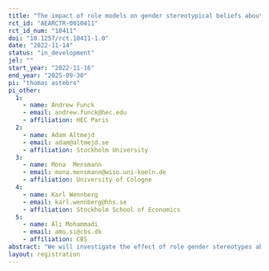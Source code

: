 ```yaml
---
title: "The impact of role models on gender stereotypical beliefs about educational choices."
rct_id: "AEARCTR-0010411"
rct_id_num: "10411"
doi: "10.1257/rct.10411-1.0"
date: "2022-11-14"
status: "in_development"
jel: ""
start_year: "2022-11-16"
end_year: "2025-09-30"
pi: "thomas astebro"
pi_other:
  1:
    - name: Andrew Funck
    - email: andrew.funck@hec.edu
    - affiliation: HEC Paris
  2:
    - name: Adam Altmejd
    - email: adam@altmejd.se
    - affiliation: Stockholm University
  3:
    - name: Mona  Mensmann
    - email: mona.mensmann@wiso.uni-koeln.de
    - affiliation: University of Cologne
  4:
    - name: Karl Wennberg
    - email: karl.wennberg@hhs.se
    - affiliation: Stockholm School of Economics
  5:
    - name: Ali Mohammadi
    - email: amo.si@cbs.dk
    - affiliation: CBS
abstract: "We will investigate the effect of role gender stereotypes about STEM on the gender gap in STEM education. In an RCT, we will study how role models addressing gender occupational stereotypes can affect the beliefs and actual education choices of teenage students. We plan to study 15-18 year-old Swedish students (about 12,000 students) in 300 schools. Classes from participating schools will be randomly assigned to either one of 9 treatments or to control. Treated classes will receive one hour presentations from professionals working in STEM acting as role models or from a study counselor. The study follows a 3 x 3 design, where we randomly vary (a) the type of presenter (female role model, male role model, or study counselor/teacher), and (b) the category of stereotypical beliefs about STEM tackled in the presentation. We will then record educational choices of all students participating in the experiment and survey them on their perceptions about different occupations as well as their educational and occupational preferences. A random subset of students expressing interest in receiving personal advice about their educational choices will have the opportunity to talk individually with a role model. "
layout: registration
---
```



